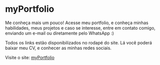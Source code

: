 # myPortfolio

Me conheça mais um pouco! Acesse meu portfolio, e conheça minhas habilidades, meus projetos e caso se interesse, entre em contato comigo, enviando um e-mail ou diretamente pelo WhatsApp :)

Todos os links estão disponibilizados no rodapé do site. Lá você poderá baixar meu CV, e conhecer as minhas redes sociais.

Visite o site: <a href="my-portfolio-pcbgkz5r6-vselei.vercel.app">myPortfolio</a>
